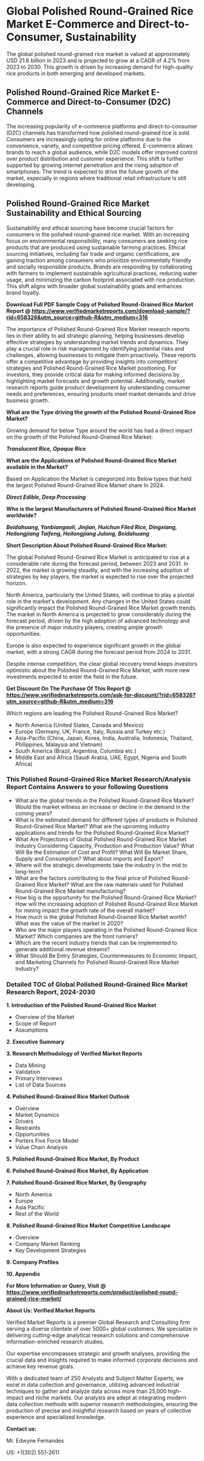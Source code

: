 <h1>Global Polished Round-Grained Rice Market E-Commerce and Direct-to-Consumer, Sustainability</h1><p class=""><p>The global polished round-grained rice market is valued at approximately USD 21.6 billion in 2023 and is projected to grow at a CAGR of 4.2% from 2023 to 2030. This growth is driven by increasing demand for high-quality rice products in both emerging and developed markets.</p><h2>Polished Round-Grained Rice Market E-Commerce and Direct-to-Consumer (D2C) Channels</h2><p>The increasing popularity of e-commerce platforms and direct-to-consumer (D2C) channels has transformed how polished round-grained rice is sold. Consumers are increasingly opting for online platforms due to the convenience, variety, and competitive pricing offered. E-commerce allows brands to reach a global audience, while D2C models offer improved control over product distribution and customer experience. This shift is further supported by growing internet penetration and the rising adoption of smartphones. The trend is expected to drive the future growth of the market, especially in regions where traditional retail infrastructure is still developing.</p><h2>Polished Round-Grained Rice Market Sustainability and Ethical Sourcing</h2><p>Sustainability and ethical sourcing have become crucial factors for consumers in the polished round-grained rice market. With an increasing focus on environmental responsibility, many consumers are seeking rice products that are produced using sustainable farming practices. Ethical sourcing initiatives, including fair trade and organic certifications, are gaining traction among consumers who prioritize environmentally friendly and socially responsible products. Brands are responding by collaborating with farmers to implement sustainable agricultural practices, reducing water usage, and minimizing the carbon footprint associated with rice production. This shift aligns with broader global sustainability goals and enhances brand loyalty.</p></p><p class=""><strong>Download Full PDF Sample Copy of Polished Round-Grained Rice Market Report @ <a href="https://www.verifiedmarketreports.com/download-sample/?rid=658326&utm_source=github-R&utm_medium=316" target="_blank">https://www.verifiedmarketreports.com/download-sample/?rid=658326&utm_source=github-R&utm_medium=316</a></strong></p><p>The importance of&nbsp;Polished Round-Grained Rice Market research reports lies in their ability to aid strategic planning, helping businesses develop effective strategies by understanding market trends and dynamics. They play a crucial role in risk management by identifying potential risks and challenges, allowing businesses to mitigate them proactively. These reports offer a competitive advantage by providing insights into competitors' strategies and Polished Round-Grained Rice Market positioning. For investors, they provide critical data for making informed decisions by highlighting market forecasts and growth potential. Additionally, market research reports guide product development by understanding consumer needs and preferences, ensuring products meet market demands and drive business growth.</p><p><strong>What are the&nbsp;Type driving the growth of the Polished Round-Grained Rice Market?</strong></p><p id="" class="">Growing demand for below Type around the world has had a direct impact on the growth of the Polished Round-Grained Rice Market:</p><p class=""><em><strong>Translucent Rice, Opaque Rice</strong></em></p><p class=""><strong>What are the&nbsp;Applications&nbsp;of Polished Round-Grained Rice Market available in the Market?</strong></p><p id="" class="">Based on Application the Market is categorized into Below types that held the largest Polished Round-Grained Rice Market share In 2024.</p><p class=""><em><strong>Direct Edible, Deep Processing</strong></em></p><p class=""><strong>Who is the largest Manufacturers of Polished Round-Grained Rice Market worldwide?</strong></p><p><em><strong>Beidahuang, Yanbiangaoli, Jinjian, Huichun Filed Rice, Dingxiang, Heilongjiang Taifeng, Heilongjiang Julong, Beidahuang</strong></em></p><p id="" class=""><strong>Short Description About Polished Round-Grained Rice Market:</strong></p><p>The global Polished Round-Grained Rice Market is anticipated to rise at a considerable rate during the forecast period, between 2023 and 2031. In 2022, the market is growing steadily, and with the increasing adoption of strategies by key players, the market is expected to rise over the projected horizon.</p><p>North America, particularly the United States, will continue to play a pivotal role in the market's development. Any changes in the United States could significantly impact the Polished Round-Grained Rice Market growth trends. The market in North America is projected to grow considerably during the forecast period, driven by the high adoption of advanced technology and the presence of major industry players, creating ample growth opportunities.</p><p>Europe is also expected to experience significant growth in the global market, with a strong CAGR during the forecast period from 2024 to 2031.</p><p>Despite intense competition, the clear global recovery trend keeps investors optimistic about the Polished Round-Grained Rice Market, with more new investments expected to enter the field in the future.</p><p id="" class=""><strong>Get Discount On The Purchase Of This Report @ <a href="https://www.verifiedmarketreports.com/ask-for-discount/?rid=658326?utm_source=github-R&utm_medium=316" target="_blank">https://www.verifiedmarketreports.com/ask-for-discount/?rid=658326?utm_source=github-R&utm_medium=316</a></strong></p><p class="">Which regions are leading the Polished Round-Grained Rice Market?</p><ul><li>North America (United States, Canada and Mexico)</li><li>Europe (Germany, UK, France, Italy, Russia and Turkey etc.)</li><li>Asia-Pacific (China, Japan, Korea, India, Australia, Indonesia, Thailand, Philippines, Malaysia and Vietnam)</li><li>South America (Brazil, Argentina, Columbia etc.)</li><li>Middle East and Africa (Saudi Arabia, UAE, Egypt, Nigeria and South Africa)</li></ul><h3 id="" class="">This Polished Round-Grained Rice Market Research/Analysis Report Contains Answers to your following Questions</h3><ul><li>What are the global trends in the Polished Round-Grained Rice Market? Would the market witness an increase or decline in the demand in the coming years?</li><li>What is the estimated demand for different types of products in Polished Round-Grained Rice Market? What are the upcoming industry applications and trends for the Polished Round-Grained Rice Market?</li><li>What Are Projections of Global Polished Round-Grained Rice Market Industry Considering Capacity, Production and Production Value? What Will Be the Estimation of Cost and Profit? What Will Be Market Share, Supply and Consumption? What about imports and Export?</li><li>Where will the strategic developments take the industry in the mid to long-term?</li><li>What are the factors contributing to the final price of Polished Round-Grained Rice Market? What are the raw materials used for Polished Round-Grained Rice Market manufacturing?</li><li>How big is the opportunity for the Polished Round-Grained Rice Market? How will the increasing adoption of Polished Round-Grained Rice Market for mining impact the growth rate of the overall market?</li><li>How much is the global Polished Round-Grained Rice Market worth? What was the value of the market In 2020?</li><li>Who are the major players operating in the Polished Round-Grained Rice Market? Which companies are the front runners?</li><li>Which are the recent industry trends that can be implemented to generate additional revenue streams?</li><li>What Should Be Entry Strategies, Countermeasures to Economic Impact, and Marketing Channels for Polished Round-Grained Rice Market Industry?</li></ul><h3 id="" class="">Detailed TOC of Global Polished Round-Grained Rice Market Research Report, 2024-2030</h3><p id="" class=""><strong>1. Introduction of the Polished Round-Grained Rice Market</strong></p><ul><li>Overview of the Market</li><li>Scope of Report</li><li>Assumptions</li></ul><p id="" class=""><strong>2. Executive Summary</strong></p><p id="" class=""><strong>3. Research Methodology of Verified Market Reports</strong></p><ul><li>Data Mining</li><li>Validation</li><li>Primary Interviews</li><li>List of Data Sources</li></ul><p id="" class=""><strong>4. Polished Round-Grained Rice Market Outlook</strong></p><ul><li>Overview</li><li>Market Dynamics</li><li>Drivers</li><li>Restraints</li><li>Opportunities</li><li>Porters Five Force Model</li><li>Value Chain Analysis</li></ul><p id="" class=""><strong>5. Polished Round-Grained Rice Market, By Product</strong></p><p id="" class=""><strong>6. Polished Round-Grained Rice Market, By Application</strong></p><p id="" class=""><strong>7. Polished Round-Grained Rice Market, By Geography</strong></p><ul><li>North America</li><li>Europe</li><li>Asia Pacific</li><li>Rest of the World</li></ul><p id="" class=""><strong>8. Polished Round-Grained Rice Market Competitive Landscape</strong></p><ul><li>Overview</li><li>Company Market Ranking</li><li>Key Development Strategies</li></ul><p id="" class=""><strong>9. Company Profiles</strong></p><p id="" class=""><strong>10. Appendix</strong></p><p id="" class=""><strong>For More Information or Query, Visit @ <a href="https://www.verifiedmarketreports.com/product/polished-round-grained-rice-market/" target="_blank">https://www.verifiedmarketreports.com/product/polished-round-grained-rice-market/</a></strong></p><p id="" class=""><strong>About Us: Verified Market Reports</strong></p><p id="" class="">Verified Market Reports is a premier Global Research and Consulting firm serving a diverse clientele of over 5000+ global customers. We specialize in delivering cutting-edge analytical research solutions and comprehensive information-enriched research studies.</p><p id="" class="">Our expertise encompasses strategic and growth analyses, providing the crucial data and insights required to make informed corporate decisions and achieve key revenue goals.</p><p id="" class="">With a dedicated team of 250 Analysts and Subject Matter Experts, we excel in data collection and governance, utilizing advanced industrial techniques to gather and analyze data across more than 25,000 high-impact and niche markets. Our analysts are adept at integrating modern data collection methods with superior research methodologies, ensuring the production of precise and insightful research based on years of collective experience and specialized knowledge.</p><p id="" class=""><strong>Contact us:</strong></p><p id="" class="">Mr. Edwyne Fernandes</p><p id="" class="">US: +1(302) 551-2611</p>
